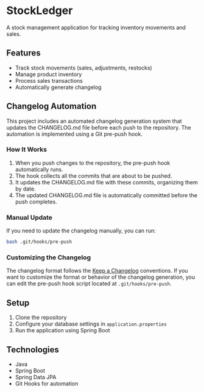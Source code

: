 # StockLedger

A stock management application for tracking inventory movements and sales.

## Features

- Track stock movements (sales, adjustments, restocks)
- Manage product inventory
- Process sales transactions
- Automatically generate changelog

## Changelog Automation

This project includes an automated changelog generation system that updates the CHANGELOG.md file before each push to the repository. The automation is implemented using a Git pre-push hook.

### How It Works

1. When you push changes to the repository, the pre-push hook automatically runs.
2. The hook collects all the commits that are about to be pushed.
3. It updates the CHANGELOG.md file with these commits, organizing them by date.
4. The updated CHANGELOG.md file is automatically committed before the push completes.

### Manual Update

If you need to update the changelog manually, you can run:

```bash
bash .git/hooks/pre-push
```

### Customizing the Changelog

The changelog format follows the [Keep a Changelog](https://keepachangelog.com/en/1.0.0/) conventions. If you want to customize the format or behavior of the changelog generation, you can edit the pre-push hook script located at `.git/hooks/pre-push`.

## Setup

1. Clone the repository
2. Configure your database settings in `application.properties`
3. Run the application using Spring Boot

## Technologies

- Java
- Spring Boot
- Spring Data JPA
- Git Hooks for automation